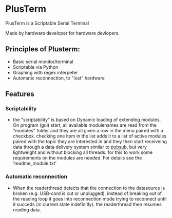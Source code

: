 # PlusTerm

PlusTerm is a Scriptable Serial Terminal

Made by hardware developer for hardware devlopers.

## Principles of Plusterm:
* Basic serial monitor/terminal  
* Scriptable via Python
* Graphing with regex interpeter
* Automatic reconnection, to "lost" hardware

## Features

### Scriptability
* the "scriptability" is based on Dynamic loading of extending modules. On program (gui) start, all available modulenames are read from the "modules" folder and they are all given a row in the menu paired with a checkbox. checking one item in the list adds it to a list of active modules paired with the topic they are interested in and they then start receiveing data through a data delivery system similar to [pubsub](https://pypi.python.org/pypi/PyPubSub/3.3.0), but very lightweight and without blocking all threads. for this to work some requirements on the modules are needed. For details see the 'readme_module.txt'

### Automatic reconnection
* When the readerthread detects that the connection to the datasource is broken (e.g. USB-cord is cut or unplugged), instead of breaking out of the reading loop it goes into reconnection mode trying to reconnect until it succeds (in current state indefinitly). the readerthread then resumes reading data.

